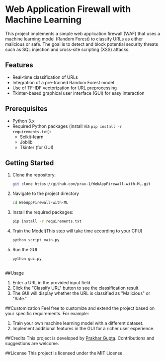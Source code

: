 # Web Application Firewall with Machine Learning

This project implements a simple web application firewall (WAF) that uses a machine learning model (Random Forest) to classify URLs as either malicious or safe. The goal is to detect and block potential security threats such as SQL injection and cross-site scripting (XSS) attacks.

## Features

- Real-time classification of URLs
- Integration of a pre-trained Random Forest model
- Use of TF-IDF vectorization for URL preprocessing
- Tkinter-based graphical user interface (GUI) for easy interaction

## Prerequisites

- Python 3.x
- Required Python packages (install via `pip install -r requirements.txt`):
  - Scikit-learn
  - Joblib
  - Tkinter (for GUI)

## Getting Started

1. Clone the repository:

   ```bash
   git clone https://github.com/prax-1/WebAppFirewall-with-ML.git
2. Navigate to the project directory
   ```bash
   cd WebAppFirewall-with-ML
4. Install the required packages:
   ```bash
   pip install -r requirements.txt

5. Train the Model(This step will take time according to your CPU)
   ```bash
   python script_main.py

6. Run the GUI
   ```bash
   python gui.py
  
##Usage
1. Enter a URL in the provided input field.
2. Click the "Classify URL" button to see the classification result.
3. The GUI will display whether the URL is classified as "Malicious" or "Safe."

##Customization
Feel free to customize and extend the project based on your specific requirements. For example:
1. Train your own machine learning model with a different dataset.
2. Implement additional features in the GUI for a richer user experience.

##Credits
This project is developed by [Prakhar Gupta](https://github.com/prax-1). Contributions and suggestions are welcome.

##License
This project is licensed under the MIT License.
